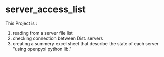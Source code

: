 # server_access_list
This Project is :
1. reading from a server file list
2. checking connection between Dist. servers 
3. creating a summery excel sheet that describe the state of each server "using openpyxl python lib."
